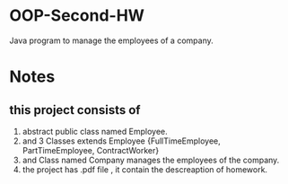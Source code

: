 # OOP-Second-HW
Java program to manage the employees of a company.

# Notes 
## this project consists of
1) abstract public class named Employee.  
2) and 3 Classes extends Employee {FullTimeEmployee, PartTimeEmployee, ContractWorker}  
3) and Class named Company manages the employees of the company.  
4) the project has .pdf file , it contain the descreaption of homework.  

